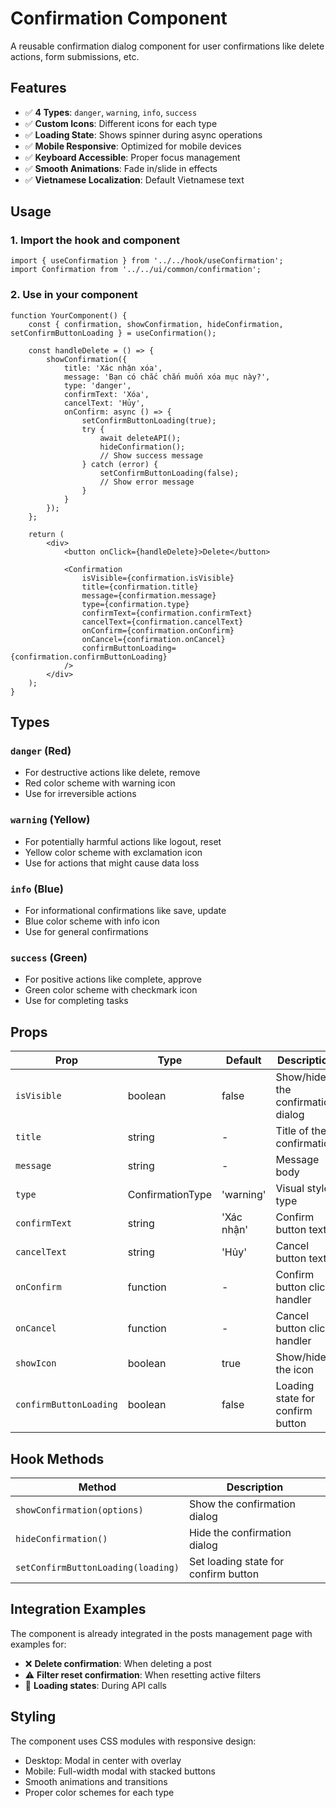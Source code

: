 # Confirmation Component

A reusable confirmation dialog component for user confirmations like delete actions, form submissions, etc.

## Features

- ✅ **4 Types**: `danger`, `warning`, `info`, `success`
- ✅ **Custom Icons**: Different icons for each type
- ✅ **Loading State**: Shows spinner during async operations
- ✅ **Mobile Responsive**: Optimized for mobile devices
- ✅ **Keyboard Accessible**: Proper focus management
- ✅ **Smooth Animations**: Fade in/slide in effects
- ✅ **Vietnamese Localization**: Default Vietnamese text

## Usage

### 1. Import the hook and component

```tsx
import { useConfirmation } from '../../hook/useConfirmation';
import Confirmation from '../../ui/common/confirmation';
```

### 2. Use in your component

```tsx
function YourComponent() {
    const { confirmation, showConfirmation, hideConfirmation, setConfirmButtonLoading } = useConfirmation();

    const handleDelete = () => {
        showConfirmation({
            title: 'Xác nhận xóa',
            message: 'Bạn có chắc chắn muốn xóa mục này?',
            type: 'danger',
            confirmText: 'Xóa',
            cancelText: 'Hủy',
            onConfirm: async () => {
                setConfirmButtonLoading(true);
                try {
                    await deleteAPI();
                    hideConfirmation();
                    // Show success message
                } catch (error) {
                    setConfirmButtonLoading(false);
                    // Show error message
                }
            }
        });
    };

    return (
        <div>
            <button onClick={handleDelete}>Delete</button>
            
            <Confirmation
                isVisible={confirmation.isVisible}
                title={confirmation.title}
                message={confirmation.message}
                type={confirmation.type}
                confirmText={confirmation.confirmText}
                cancelText={confirmation.cancelText}
                onConfirm={confirmation.onConfirm}
                onCancel={confirmation.onCancel}
                confirmButtonLoading={confirmation.confirmButtonLoading}
            />
        </div>
    );
}
```

## Types

### `danger` (Red)
- For destructive actions like delete, remove
- Red color scheme with warning icon
- Use for irreversible actions

### `warning` (Yellow)  
- For potentially harmful actions like logout, reset
- Yellow color scheme with exclamation icon
- Use for actions that might cause data loss

### `info` (Blue)
- For informational confirmations like save, update
- Blue color scheme with info icon
- Use for general confirmations

### `success` (Green)
- For positive actions like complete, approve
- Green color scheme with checkmark icon
- Use for completing tasks

## Props

| Prop | Type | Default | Description |
|------|------|---------|-------------|
| `isVisible` | boolean | false | Show/hide the confirmation dialog |
| `title` | string | - | Title of the confirmation |
| `message` | string | - | Message body |
| `type` | ConfirmationType | 'warning' | Visual style type |
| `confirmText` | string | 'Xác nhận' | Confirm button text |
| `cancelText` | string | 'Hủy' | Cancel button text |
| `onConfirm` | function | - | Confirm button click handler |
| `onCancel` | function | - | Cancel button click handler |
| `showIcon` | boolean | true | Show/hide the icon |
| `confirmButtonLoading` | boolean | false | Loading state for confirm button |

## Hook Methods

| Method | Description |
|--------|-------------|
| `showConfirmation(options)` | Show the confirmation dialog |
| `hideConfirmation()` | Hide the confirmation dialog |
| `setConfirmButtonLoading(loading)` | Set loading state for confirm button |

## Integration Examples

The component is already integrated in the posts management page with examples for:
- ❌ **Delete confirmation**: When deleting a post
- ⚠️ **Filter reset confirmation**: When resetting active filters
- 🔄 **Loading states**: During API calls

## Styling

The component uses CSS modules with responsive design:
- Desktop: Modal in center with overlay
- Mobile: Full-width modal with stacked buttons
- Smooth animations and transitions
- Proper color schemes for each type